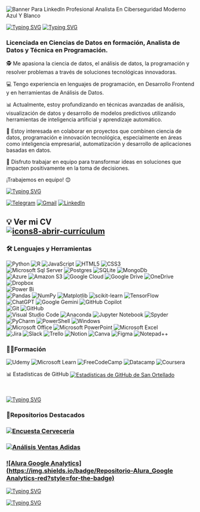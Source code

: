 ![Banner Para LinkedIn Profesional Analista En Ciberseguridad Moderno Azul Y Blanco](https://github.com/user-attachments/assets/f6d748db-0dc2-45f0-94b1-91bb288b6d49)


     
  [![Typing SVG](https://readme-typing-svg.demolab.com/?lines=🌟¡Bienvenidos+a+mi+perfil! 🌟)](https://git.io/typing-svg)
  [![Typing SVG](https://readme-typing-svg.demolab.com/?lines=👋Soy+San+🦋)](https://git.io/typing-svg)

 

  ### Licenciada en Ciencias de Datos en formación, Analista de Datos y Técnica en Programación.

  
🕵 Me apasiona la ciencia de datos, el análisis de datos, la programación y resolver problemas a través de soluciones tecnológicas innovadoras.

💻 Tengo experiencia en lenguajes de programación, en Desarrollo Frontend y en herramientas de Análisis de Datos. 

📊  Actualmente, estoy profundizando en técnicas avanzadas de análisis, visualización de datos y desarrollo de modelos predictivos utilizando herramientas de inteligencia artificial y aprendizaje automático.

🤝 Estoy interesada en colaborar en proyectos que combinen ciencia de datos, programación e innovación tecnológica, especialmente en áreas como inteligencia empresarial, automatización y desarrollo de aplicaciones basadas en datos.

🚀 Disfruto trabajar en equipo para transformar ideas en soluciones que impacten positivamente en la toma de decisiones.

¡Trabajemos en equipo! 😊


[![Typing SVG](https://readme-typing-svg.demolab.com/?lines=Podés+contactarme📲)](https://git.io/typing-svg)

[![Telegram](https://img.shields.io/badge/-TELEGRAM-2CA5E0?style=for-the-badge&logo=telegram&logoColor=white)](https://t.me/SanCoding)
[![Gmail](https://img.shields.io/badge/-GMAIL-D14836?style=for-the-badge&logo=gmail&logoColor=white)](mailto:ortesancode@gmail.com)
[![LinkedIn](https://img.shields.io/badge/-LINKEDIN-0077B5?style=for-the-badge&logo=linkedin&logoColor=white)](https://www.linkedin.com/in/sandra-ortellado)

 💡
Ver mi CV  
                                  [![icons8-abrir-currículum](https://github.com/user-attachments/assets/f68a9e63-005a-487b-b93c-312a9be5aca1)](https://www.canva.com/design/DAGb_K9PWoE/CZ6mlcYKEKXRWcl2-Cpieg/view?utm_content=DAGb_K9PWoE&utm_campaign=designshare&utm_medium=link2&utm_source=uniquelinks&utlId=he79a2dd14e)
---

###  🛠 Lenguajes y Herramientas  
![Python](https://img.shields.io/badge/python-3670A0?style=for-the-badge&logo=python&logoColor=ffdd54)
![R](https://img.shields.io/badge/r-%23276DC3.svg?style=for-the-badge&logo=r&logoColor=white)
![JavaScript](https://img.shields.io/badge/javascript-%23323330.svg?style=for-the-badge&logo=javascript&logoColor=%23F7DF1E)
![HTML5](https://img.shields.io/badge/html5-%23E34F26.svg?style=for-the-badge&logo=html5&logoColor=white)
![CSS3](https://img.shields.io/badge/css3-%231572B6.svg?style=for-the-badge&logo=css3&logoColor=white)
<br/>
![Microsoft Sql Server](https://img.shields.io/badge/-Sql%20Server-CC2927?style=flat-square&logo=microsoft-sql-server&logoColor=ffffff)
![Postgres](https://img.shields.io/badge/postgres-%23316192.svg?style=for-the-badge&logo=postgresql&logoColor=white)
![SQLite](https://img.shields.io/badge/sqlite-%2307405e.svg?style=for-the-badge&logo=sqlite&logoColor=white)
![MongoDb](https://img.shields.io/badge/MySQL-4479A1?style=for-the-badge&logo=mysql&logoColor=white)
<br/>
![Azure](https://img.shields.io/badge/azure-%230072C6.svg?style=for-the-badge&logo=microsoftazure&logoColor=white)
![Amazon S3](https://img.shields.io/badge/Amazon%20S3-FF9900?style=for-the-badge&logo=amazons3&logoColor=white)
![Google Cloud](https://img.shields.io/badge/GoogleCloud-%234285F4.svg?style=for-the-badge&logo=google-cloud&logoColor=white)
![Google Drive](https://img.shields.io/badge/Google%20Drive-4285F4?style=for-the-badge&logo=googledrive&logoColor=white)
![OneDrive](https://img.shields.io/badge/OneDrive-0078D4.svg?style=for-the-badge&logo=microsoftonedrive&logoColor=white)
![Dropbox](https://img.shields.io/badge/Dropbox-%233B4D98.svg?style=for-the-badge&logo=Dropbox&logoColor=white)
<br/>
![Power Bi](https://img.shields.io/badge/power_bi-F2C811?style=for-the-badge&logo=powerbi&logoColor=black)
<br/>
![Pandas](https://img.shields.io/badge/pandas-%23150458.svg?style=for-the-badge&logo=pandas&logoColor=white)
![NumPy](https://img.shields.io/badge/numpy-%23013243.svg?style=for-the-badge&logo=numpy&logoColor=white)
![Matplotlib](https://img.shields.io/badge/Matplotlib-%23ffffff.svg?style=for-the-badge&logo=Matplotlib&logoColor=black)
![scikit-learn](https://img.shields.io/badge/scikit--learn-%23F7931E.svg?style=for-the-badge&logo=scikit-learn&logoColor=white)
![TensorFlow](https://img.shields.io/badge/TensorFlow-%23FF6F00.svg?style=for-the-badge&logo=TensorFlow&logoColor=white)
<br/>
![ChatGPT](https://img.shields.io/badge/chatGPT-74aa9c?style=for-the-badge&logo=openai&logoColor=white)
![Google Gemini](https://img.shields.io/badge/google%20gemini-8E75B2?style=for-the-badge&logo=google%20gemini&logoColor=white)
![GitHub Copilot](https://img.shields.io/badge/github_copilot-8957E5?style=for-the-badge&logo=github-copilot&logoColor=white)
<br/>
![Git](https://img.shields.io/badge/-Git-%23F05032?style=flat-square&logo=git&logoColor=%23ffffff)
![GitHub](https://img.shields.io/badge/-GitHub-181717?style=flat-square&logo=github)
<br/>
![Visual Studio Code](https://img.shields.io/badge/Visual%20Studio%20Code-0078d7.svg?style=for-the-badge&logo=visual-studio-code&logoColor=white)
![Anaconda](https://img.shields.io/badge/Anaconda-%2344A833.svg?style=for-the-badge&logo=anaconda&logoColor=white)
![Jupyter Notebook](https://img.shields.io/badge/jupyter-%23FA0F00.svg?style=for-the-badge&logo=jupyter&logoColor=white)
![Spyder](https://img.shields.io/badge/Spyder-838485?style=for-the-badge&logo=spyder%20ide&logoColor=maroon)
![PyCharm](https://img.shields.io/badge/pycharm-143?style=for-the-badge&logo=pycharm&logoColor=black&color=black&labelColor=green)
![PowerShell](https://img.shields.io/badge/PowerShell-%235391FE.svg?style=for-the-badge&logo=powershell&logoColor=white)
![Windows](https://img.shields.io/badge/Windows-0078D6?style=for-the-badge&logo=windows&logoColor=white)
<br/>
![Microsoft Office](https://img.shields.io/badge/Microsoft_Office-D83B01?style=for-the-badge&logo=microsoft-office&logoColor=white)
![Microsoft PowerPoint](https://img.shields.io/badge/Microsoft_PowerPoint-B7472A?style=for-the-badge&logo=microsoft-powerpoint&logoColor=white)
![Microsoft Excel](https://img.shields.io/badge/Microsoft_Excel-217346?style=for-the-badge&logo=microsoft-excel&logoColor=white)
<br/>
![Jira](https://img.shields.io/badge/jira-%230A0FFF.svg?style=for-the-badge&logo=jira&logoColor=white)
![Slack](https://img.shields.io/badge/Slack-4A154B?style=for-the-badge&logo=slack&logoColor=white)
![Trello](https://img.shields.io/badge/Trello-%23026AA7.svg?style=for-the-badge&logo=Trello&logoColor=white)
![Notion](https://img.shields.io/badge/Notion-%23000000.svg?style=for-the-badge&logo=notion&logoColor=white)
![Canva](https://img.shields.io/badge/Canva-%2300C4CC.svg?style=for-the-badge&logo=Canva&logoColor=white)
![Figma](https://img.shields.io/badge/figma-%23F24E1E.svg?style=for-the-badge&logo=figma&logoColor=white)
![Notepad++](https://img.shields.io/badge/Notepad++-90E59A.svg?style=for-the-badge&logo=notepad%2b%2b&logoColor=black)
<br/>

### 👩‍🎓Formación  
![Udemy](https://img.shields.io/badge/Udemy-A435F0?style=for-the-badge&logo=Udemy&logoColor=white)
![Microsoft Learn](https://img.shields.io/badge/Microsoft_Learn-258ffa?style=for-the-badge&logo=microsoft&logoColor=white)
![FreeCodeCamp](https://img.shields.io/badge/Freecodecamp-%23123.svg?&style=for-the-badge&logo=freecodecamp&logoColor=green)
![Datacamp](https://img.shields.io/badge/Datacamp-05192D?style=for-the-badge&logo=datacamp&logoColor=03E860)
![Coursera](https://img.shields.io/badge/Coursera-%230056D2.svg?style=for-the-badge&logo=Coursera&logoColor=white)

📊 Estadísticas de GitHub
<a href="https://github.com/SanOrtellado"> <img align="center" src="https://github-profile-summary-cards.vercel.app/api/cards/stats?username=SanOrtellado&theme=react" alt="Estadísticas de GitHub de San Ortellado" /> </a>


<br/>
          


[![Typing SVG](https://readme-typing-svg.demolab.com/?lines=Bienvenidxs+a+mi+perfil👋;Explora+mis+proyectos📦)](https://git.io/typing-svg)

### 🌟Repositorios Destacados

### [![Encuesta Cervecería](https://img.shields.io/badge/Repositorio-Encuesta_Cerveceria-blue?style=for-the-badge)](https://github.com/SanOrtellado/Encuesta_Cerveceria/tree/master) 
###  [![Análisis Ventas Adidas](https://img.shields.io/badge/Repositorio-Análisis_Ventas_Adidas-green?style=for-the-badge)](https://github.com/SanOrtellado/Analisis_ventas_Adidas)
### [![Alura Google Analytics](https://img.shields.io/badge/Repositorio-Alura_Google Analytics-red?style=for-the-badge)](https://github.com/SanOrtellado/Alura_GoogleAnalytics)

[![Typing SVG](https://readme-typing-svg.demolab.com/?lines=Suma+una+⭐+a+mis+proyectos📦)](https://git.io/typing-svg)

[![Typing SVG](https://readme-typing-svg.demolab.com/?lines=Gracias+por+tu+visita😊;Hasta+pronto,+San🙋‍♀️)](https://git.io/typing-svg)




